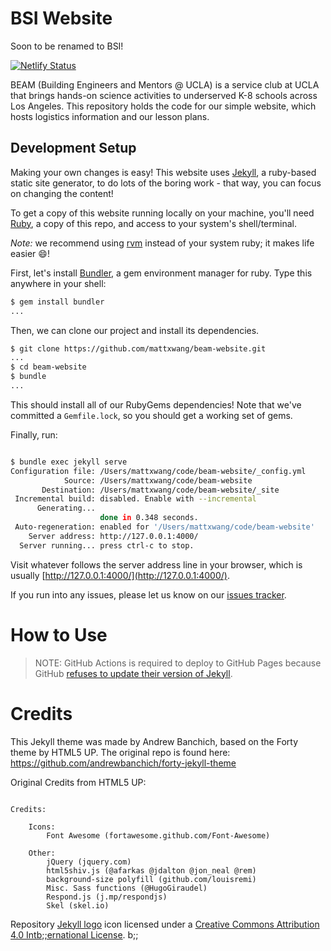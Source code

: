 # BSI Website
Soon to be renamed to BSI!

[![Netlify Status](https://api.netlify.com/api/v1/badges/89e48d91-174d-4ab0-98e2-9d9f53c98ee9/deploy-status)](https://app.netlify.com/sites/confident-engelbart-3f10ae/deploys)

BEAM (Building Engineers and Mentors @ UCLA) is a service club at UCLA that brings hands-on science activities to underserved K-8 schools across Los Angeles. This repository holds the code for our simple website, which hosts logistics information and our lesson plans.

## Development Setup

Making your own changes is easy! This website uses [Jekyll](https://jekyllrb.com), a ruby-based static site generator, to do lots of the boring work - that way, you can focus on changing the content!

To get a copy of this website running locally on your machine, you'll need [Ruby](https://www.ruby-lang.org/en/), a copy of this repo, and access to your system's shell/terminal.

*Note:* we recommend using [rvm](https://rvm.io/) instead of your system ruby; it makes life easier :smile:!

First, let's install [Bundler](https://bundler.io/), a gem environment manager for ruby. Type this anywhere in your shell:

```bash
$ gem install bundler
...
```

Then, we can clone our project and install its dependencies.

```bash
$ git clone https://github.com/mattxwang/beam-website.git
...
$ cd beam-website
$ bundle
...
```

This should install all of our RubyGems dependencies! Note that we've committed a `Gemfile.lock`, so you should get a working set of gems.

Finally, run:

```bash

$ bundle exec jekyll serve
Configuration file: /Users/mattxwang/code/beam-website/_config.yml
            Source: /Users/mattxwang/code/beam-website
       Destination: /Users/mattxwang/code/beam-website/_site
 Incremental build: disabled. Enable with --incremental
      Generating... 
                    done in 0.348 seconds.
 Auto-regeneration: enabled for '/Users/mattxwang/code/beam-website'
    Server address: http://127.0.0.1:4000/
  Server running... press ctrl-c to stop.

```

Visit whatever follows the server address line in your browser, which is usually [http://127.0.0.1:4000/](http://127.0.0.1:4000/).

If you run into any issues, please let us know on our [issues tracker](https://github.com/mattxwang/beam-website).


# How to Use

> NOTE: GitHub Actions is required to deploy to GitHub Pages because GitHub [refuses to update their version of Jekyll](https://github.com/github/pages-gem/issues/651).

# Credits

This Jekyll theme was made by Andrew Banchich, based on the Forty theme by HTML5 UP.
The original repo is found here: https://github.com/andrewbanchich/forty-jekyll-theme

Original Credits from HTML5 UP:

```

Credits:

	Icons:
		Font Awesome (fortawesome.github.com/Font-Awesome)

	Other:
		jQuery (jquery.com)
		html5shiv.js (@afarkas @jdalton @jon_neal @rem)
		background-size polyfill (github.com/louisremi)
		Misc. Sass functions (@HugoGiraudel)
		Respond.js (j.mp/respondjs)
		Skel (skel.io)
```

Repository [Jekyll logo](https://github.com/jekyll/brand) icon licensed under a [Creative Commons Attribution 4.0 Intb;;ernational License](http://choosealicense.com/licenses/cc-by-4.0/).
b;;
